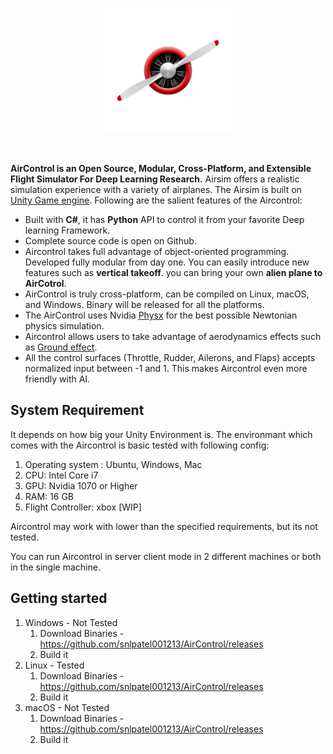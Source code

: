 <p align="center">
  <img src="../images/logo_original.png" height="200"/>
</p>
<BR>

**AirControl is an Open Source, Modular, Cross-Platform, and Extensible Flight Simulator For Deep Learning Research.** Airsim offers a realistic simulation experience with a variety of airplanes. The Airsim is built on [Unity Game engine](https://unity.com). Following are the salient features of the Aircontrol:

* Built with **C#**, it has **Python** API to control it from your favorite Deep learning Framework.
* Complete source code is open on Github.
* Aircontrol takes full advantage of object-oriented programming. Developed fully modular from day one. You can easily introduce new features such as **vertical takeoff**. you can bring your own **alien plane to AirCotrol**. 
* AirControl is truly cross-platform, can be compiled on Linux, macOS, and Windows. Binary will be released for all the platforms.
* The AirControl uses Nvidia [Physx](https://en.wikipedia.org/wiki/PhysX) for the best possible Newtonian physics simulation.
* Aircontrol allows users to take advantage of aerodynamics effects such as [Ground effect](https://en.wikipedia.org/wiki/Ground_effect_(aerodynamics)).
* All the control surfaces (Throttle, Rudder, Ailerons, and Flaps) accepts normalized input between -1 and 1. This makes Aircontrol even more friendly with AI.

## System Requirement

It depends on how big your Unity Environment is. The environmant which comes with the Aircontrol is basic tested with following config: 

1. Operating system :  Ubuntu, Windows, Mac
2. CPU:  Intel Core i7
3. GPU: Nvidia 1070 or Higher
4. RAM: 16 GB
5. Flight Controller: xbox [WIP]

Aircontrol may work with lower than the specified requirements, but its not tested. 

You can run Aircontrol in server client mode in 2 different machines or both in the single machine.

## Getting started
1. Windows - Not Tested
   1. Download Binaries - https://github.com/snlpatel001213/AirControl/releases
   2. Build it
2. Linux - Tested
   1. Download Binaries - https://github.com/snlpatel001213/AirControl/releases
   2. Build it
3. macOS - Not Tested
   1. Download Binaries - https://github.com/snlpatel001213/AirControl/releases
   2. Build it
